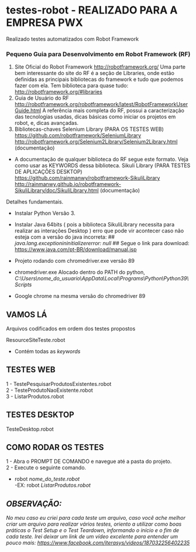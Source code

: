 # testes-robot -  REALIZADO PARA A EMPRESA PWX #

Realizado testes automatizados com Robot Framework 

### Pequeno Guia para Desenvolvimento em Robot Framework (RF) ##

1) Site Oficial do Robot Framework
http://robotframework.org/
Uma parte bem interessante do site do RF é a seção de Libraries, onde estão definidas as principais bibliotecas do framework e tudo que podemos fazer com ela. Tem biblioteca para quase tudo: http://robotframework.org/#libraries
2) Guia de Usuário do RF http://robotframework.org/robotframework/latest/RobotFrameworkUserGuide.html
A referência mais completa do RF, possui a caracterização das tecnologias usadas, dicas básicas como iniciar os projetos em robot, e, dicas avançadas.
3) Bibliotecas-chaves Selenium Library (PARA OS TESTES WEB) https://github.com/robotframework/SeleniumLibrary
http://robotframework.org/Selenium2Library/Selenium2Library.html (documentação)
- A documentação de qualquer biblioteca do RF segue este formato. Veja como usar as KEYWORDS dessa biblioteca.
Sikuli Library (PARA TESTES DE APLICAÇÕES DESKTOP) https://github.com/rainmanwy/robotframework-SikuliLibrary
http://rainmanwy.github.io/robotframework-SikuliLibrary/doc/SikuliLibrary.html (documentação)


Detalhes fundamentais.
- Instalar Python Versão 3.
- Instalar Java 64bits ( pois a biblioteca SikuliLibrary necessita para realizar as interações Desktop )
 erro que pode vir acontecer caso não esteja com a versão do java incorreta: ## <i>java.lang.exceptionininitializererror: null</i>  ##
 Segue o link para download:
 https://www.java.com/pt-BR/download/manual.jsp
 
 - Projeto rodando com chromedriver.exe versão 89
 - chromedriver.exe Alocado dentro do PATH do python, <i>C:\Users\nome_do_usuario\AppData\Local\Programs\Python\Python39\Scripts</i> <BR>  
 - Google chrome na mesma versão do chromedriver 89
 
  
## VAMOS LÁ ##

Arquivos codificados em ordem dos testes propostos

ResourceSiteTeste.robot
- Contém todas as <i>keywords</i>

## TESTES WEB ##
1 - TestePesquisarProdutosExistentes.robot <BR>
2 - TesteProdutoNaoExistente.robot <BR>
3 - ListarProdutos.robot
 
 
## TESTES DESKTOP ##
TesteDesktop.robot

## COMO RODAR OS TESTES ##

1 -  Abra o PROMPT DE COMANDO e navegue até a pasta do projeto. <BR>
2 -  Execute o seguinte comando. <BR>

-  robot <i>nome_do_teste.robot</i><BR>
-EX: robot <i>ListarProdutos.robot<i>
 
 ## OBSERVAÇÃO: ##
 
 No meu caso eu criei para cada teste um arquivo, caso você ache melhor criar um arquivo para realizar vários testes, oriento a utilizar
 como boas práticas o Test Setup e o Test Teardown, informando o início e o fim de cada teste. 
 Irei deixar um link de um vídeo excelente para entender um pouco mais: https://www.facebook.com/iterasys/videos/187032256402235 





 
 
